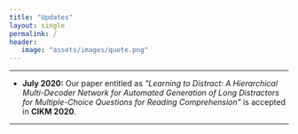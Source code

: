 ```yaml
---
title: "Updates"
layout: single
permalink: /
header:
   image: "assets/images/quote.png"
---
```


---
- **July 2020:** Our paper entitled as _"Learning to Distract: A Hierarchical Multi-Decoder Network for Automated Generation of Long Distractors for Multiple-Choice Questions for Reading Comprehension"_ is accepted in **CIKM 2020**.

---


